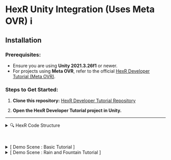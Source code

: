 # HexR Unity Integration (Uses Meta OVR) ℹ️

## Installation

### Prerequisites:
- Ensure you are using **Unity 2021.3.26f1** or newer.
- For projects using **Meta OVR**, refer to the official [HexR Developer Tutorial (Meta OVR)](https://github.com/MicrotubeTechnologies/HexR-Developer-Tutorial-Meta-OVR).

### Steps to Get Started:
1. **Clone this repository:**
   [HexR Developer Tutorial Repository](https://github.com/MicrotubeTechnologies/HexR-Developer-Tutorial.git)

2. **Open the HexR Developer Tutorial project in Unity.**

---

<details>
  <summary>🔍 HexR Code Structure</summary>

### Learn more about the HexR code structure and architecture 💡

<details>
  <summary>1. Hand Tracking (PhysicsHandTracking)</summary>

#### The HexR hand supports both the **OpenXR** and **Meta OVR** hand skeleton structure.  
Here’s a summary of the differences in hand structure:
- **OpenXR Hand Skeleton**
- **Meta OVR Hand Skeleton**  
The `PhysicsHandTracking` script mimics the behavior of both the OVR/XR hands.

![Hand Skeleton](https://github.com/user-attachments/assets/2585a044-ae44-4814-88e5-abe61c876f8e)

</details>

<details>
  <summary>2. HexR Overall Manager (HaptGloveManager)</summary>

#### The `HaptGloveManager` simplifies the setup process.  
- In the inspector, ensure the XR framework is set to OpenXR and click the **"Auto Set Up HexR"** button.
- If Set up is successfull, there should be no missing links in the inspector for HexR main, Left Hand Physics and Right hand Physics.
- Check the debug log to ensure the setup is successful. 

![Setup Image](https://github.com/user-attachments/assets/f09f713f-fa81-484e-8646-bbe830ecce35)

#### HaptGloveManager Settings:
- **XR Framework:**  
  - Do select only the OpenXR Framework as there will be missing assets if meta OVR is selected, for projects using Meta OVR refer to the meta developer tutorial in the link above.

- **HexR Hand Menu:**  
  - The hand menu 
  
</details>

<details>
  <summary>3. Haptics Controller (PressureTrackerMain)</summary>

#### The `PressureTrackerMain` script contains functions for triggering haptic feedback.
- Functions are categorized by **single-channel** or **multi-channel** triggers.  
- Refer to the demo scene to see examples of how these functions are used.

</details>

<details>
  <summary>4. HexR Grab and Pinch (HexRGrabbable)</summary>

#### The `HexRGrabbable` script enables objects to be picked up by the HexR hands.
To set up `HexRGrabbable`:
1. Ensure the object has a **Collider (Trigger)** and **Rigidbody** attached to the same GameObject.
2. Since the interaction is physics-based, adjust the size of the collider to improve grab/pinch behavior.
3. Optionally, attach an additional collider if you want the object to interact with other GameObjects.

![Grabbable Example](https://github.com/user-attachments/assets/3fadad3e-80d7-4f57-9186-a63d4ebc125f)

#### HexRGrabbable Settings:
- **Type of Grab:**  
  - **Palm Grab:** Requires the palm and at least one finger to touch the object (thumb not required).
  - **Pinch Grab:** Requires the thumb and at least one finger to touch the object (palm not required).

- **Gravity Bool:**  
  If enabled, gravity will affect the object when released.

- **Haptic Slider:**  
  Controls the strength of the haptic feedback during grab or pinch.  
  - `0`: No haptics  
  - `60`: Maximum haptics strength

- **On Grab Event:**  
  Trigger an event when the object is grabbed or pinched.

- **On Release Event:**  
  Trigger an event when the object is released.

</details>

</details>

&nbsp;


<details>
<summary> [  Demo Scene : Basic Tutorial ] </summary>
 
## **Demo Scene : Basic Tutorial **

#### The **Basic Tutorial ** demo scene contains the implementation to grab and pinch object using HexR grabbing and pinching.

![image](https://github.com/user-attachments/assets/a5ecd879-2c42-4e4b-a056-69a30dbceaec)

### Apple Object
#### The HexRGrabbable script is attach to the apple to allow it to be pick up. Palm grab have been selected and a haptics of 50 is triggered upon grab.
#### Gravity bool have been turned on, hence when you release the apple, it will be affected by gravity.

### Key Object

</details>

<details>
<summary> [  Demo Scene : Rain and Fountain Tutorial ] </summary>
 
## **Demo Scene : Rain and Fountain Tutorial**

#### The **Rain and Fountain Tutorial** demo scene contains the haptics implementations for using triggers and colliders to trigger haptics. 
</details>



 
